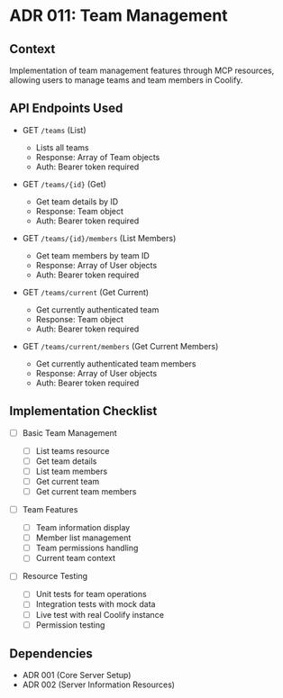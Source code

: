 # ADR 011: Team Management

## Context

Implementation of team management features through MCP resources, allowing users to manage teams and team members in Coolify.

## API Endpoints Used

- GET `/teams` (List)

  - Lists all teams
  - Response: Array of Team objects
  - Auth: Bearer token required

- GET `/teams/{id}` (Get)

  - Get team details by ID
  - Response: Team object
  - Auth: Bearer token required

- GET `/teams/{id}/members` (List Members)

  - Get team members by team ID
  - Response: Array of User objects
  - Auth: Bearer token required

- GET `/teams/current` (Get Current)

  - Get currently authenticated team
  - Response: Team object
  - Auth: Bearer token required

- GET `/teams/current/members` (Get Current Members)
  - Get currently authenticated team members
  - Response: Array of User objects
  - Auth: Bearer token required

## Implementation Checklist

- [ ] Basic Team Management

  - [ ] List teams resource
  - [ ] Get team details
  - [ ] List team members
  - [ ] Get current team
  - [ ] Get current team members

- [ ] Team Features

  - [ ] Team information display
  - [ ] Member list management
  - [ ] Team permissions handling
  - [ ] Current team context

- [ ] Resource Testing
  - [ ] Unit tests for team operations
  - [ ] Integration tests with mock data
  - [ ] Live test with real Coolify instance
  - [ ] Permission testing

## Dependencies

- ADR 001 (Core Server Setup)
- ADR 002 (Server Information Resources)

